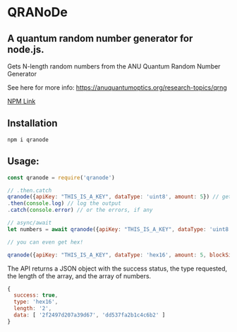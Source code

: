 # QRANoDe

## A quantum random number generator for node.js.
Gets N-length random numbers from the ANU Quantum Random Number Generator

See here for more info: https://anuquantumoptics.org/research-topics/qrng

[NPM Link](https://npmjs.com/package/qranode)


## Installation

`npm i qranode`

## Usage:

```js
const qranode = require('qranode')

// .then.catch
qranode({apiKey: "THIS_IS_A_KEY", dataType: 'uint8', amount: 5}) // get 5 numbers from 0 to 255
.then(console.log) // log the output
.catch(console.error) // or the errors, if any

// async/await
let numbers = await qranode({apiKey: "THIS_IS_A_KEY", dataType: 'uint8', amount: 5}) // get 5 numbers from 0 to 65535

// you can even get hex!

qranode({apiKey: "THIS_IS_A_KEY", dataType: 'hex16', amount: 5, blockSize: 2}) // get 5 hex strings, each string consisting of 2 hex blocks between 0000 and ffff
```

The API returns a JSON object with the success status, the type requested, the length of the array, and the array of numbers.

```js
{
  success: true,
  type: 'hex16',
  length: '2',
  data: [ '2f2497d207a39d67', 'dd537fa2b1c4c6b2' ]
}
```
